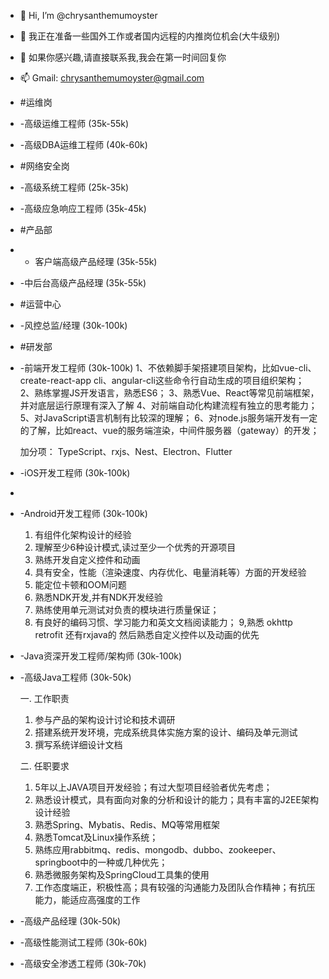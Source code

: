 - 👋 Hi, I’m @chrysanthemumoyster
- 👀 我正在准备一些国外工作或者国内远程的内推岗位机会(大牛级别)
- 💞️ 如果你感兴趣,请直接联系我,我会在第一时间回复你
- 📫 Gmail: chrysanthemumoyster@gmail.com
- #运维岗
- -高级运维工程师 (35k-55k)
- -高级DBA运维工程师 (40k-60k)

- #网络安全岗
- -高级系统工程师 (25k-35k)
- -高级应急响应工程师 (35k-45k)

- #产品部
- - 客户端高级产品经理 (35k-55k)
- -中后台高级产品经理 (35k-55k)

- #运营中心
- -风控总监/经理 (30k-100k)

- #研发部
- -前端开发工程师 (30k-100k)
    1、不依赖脚手架搭建项目架构，比如vue-cli、create-react-app cli、angular-cli这些命令行自动生成的项目组织架构；
    2、熟练掌握JS开发语言，熟悉ES6；
    3、熟悉Vue、React等常见前端框架，并对底层运行原理有深入了解
    4、对前端自动化构建流程有独立的思考能力；
    5、对JavaScript语言机制有比较深的理解；
    6、对node.js服务端开发有一定的了解，比如react、vue的服务端渲染，中间件服务器（gateway）的开发；

    加分项：
    TypeScript、rxjs、Nest、Electron、Flutter
- -iOS开发工程师 (30k-100k)
- 
- -Android开发工程师 (30k-100k)

  1. 有组件化架构设计的经验
  2. 理解至少6种设计模式,读过至少一个优秀的开源项目
  3. 熟练开发自定义控件和动画
  4. 具有安全，性能（渲染速度、内存优化、电量消耗等）方面的开发经验
  5. 能定位卡顿和OOM问题
  6. 熟悉NDK开发,并有NDK开发经验
  7. 熟练使用单元测试对负责的模块进行质量保证；
  8. 有良好的编码习惯、学习能力和英文文档阅读能力；
  9,熟悉 okhttp retrofit 还有rxjava的 然后熟悉自定义控件以及动画的优先

- -Java资深开发工程师/架构师 (30k-100k)
- -高级Java工程师 (30k-50k)

    一. 工作职责
    1. 参与产品的架构设计讨论和技术调研
    2. 搭建系统开发环境，完成系统具体实施方案的设计、编码及单元测试
    3. 撰写系统详细设计文档

    二. 任职要求
    1. 5年以上JAVA项目开发经验；有过大型项目经验者优先考虑；
    2. 熟悉设计模式，具有面向对象的分析和设计的能力；具有丰富的J2EE架构设计经验
    3. 熟悉Spring、Mybatis、Redis、MQ等常用框架
    4. 熟悉Tomcat及Linux操作系统；
    5. 熟练应用rabbitmq、redis、mongodb、dubbo、zookeeper、springboot中的一种或几种优先；
    6. 熟悉微服务架构及SpringCloud工具集的使用
    7. 工作态度端正，积极性高；具有较强的沟通能力及团队合作精神；有抗压能力，能适应高强度的工作
    
- -高级产品经理 (30k-50k)
- -高级性能测试工程师 (30k-60k)
- -高级安全渗透工程师 (30k-70k)
